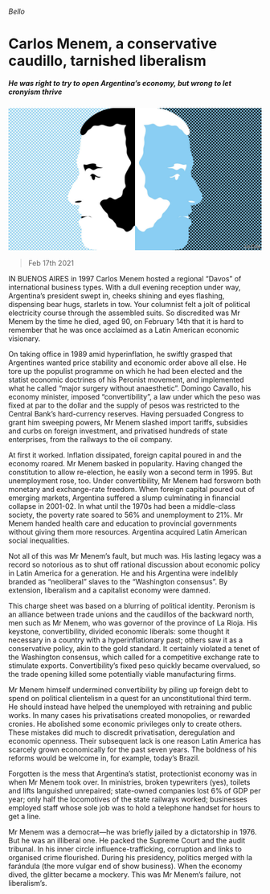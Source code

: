 ###### Bello

# Carlos Menem, a conservative caudillo, tarnished liberalism 

##### He was right to try to open Argentina’s economy, but wrong to let cronyism thrive 

![image](images/20210220_amd001.jpg) 

> Feb 17th 2021 


IN BUENOS AIRES in 1997 Carlos Menem hosted a regional “Davos” of international business types. With a dull evening reception under way, Argentina’s president swept in, cheeks shining and eyes flashing, dispensing bear hugs, starlets in tow. Your columnist felt a jolt of political electricity course through the assembled suits. So discredited was Mr Menem by the time he died, aged 90, on February 14th that it is hard to remember that he was once acclaimed as a Latin American economic visionary.


On taking office in 1989 amid hyperinflation, he swiftly grasped that Argentines wanted price stability and economic order above all else. He tore up the populist programme on which he had been elected and the statist economic doctrines of his Peronist movement, and implemented what he called “major surgery without anaesthetic”. Domingo Cavallo, his economy minister, imposed “convertibility”, a law under which the peso was fixed at par to the dollar and the supply of pesos was restricted to the Central Bank’s hard-currency reserves. Having persuaded Congress to grant him sweeping powers, Mr Menem slashed import tariffs, subsidies and curbs on foreign investment, and privatised hundreds of state enterprises, from the railways to the oil company.



At first it worked. Inflation dissipated, foreign capital poured in and the economy roared. Mr Menem basked in popularity. Having changed the constitution to allow re-election, he easily won a second term in 1995. But unemployment rose, too. Under convertibility, Mr Menem had forsworn both monetary and exchange-rate freedom. When foreign capital poured out of emerging markets, Argentina suffered a slump culminating in financial collapse in 2001-02. In what until the 1970s had been a middle-class society, the poverty rate soared to 56% and unemployment to 21%. Mr Menem handed health care and education to provincial governments without giving them more resources. Argentina acquired Latin American social inequalities.


Not all of this was Mr Menem’s fault, but much was. His lasting legacy was a record so notorious as to shut off rational discussion about economic policy in Latin America for a generation. He and his Argentina were indelibly branded as “neoliberal” slaves to the “Washington consensus”. By extension, liberalism and a capitalist economy were damned.


This charge sheet was based on a blurring of political identity. Peronism is an alliance between trade unions and the caudillos of the backward north, men such as Mr Menem, who was governor of the province of La Rioja. His keystone, convertibility, divided economic liberals: some thought it necessary in a country with a hyperinflationary past; others saw it as a conservative policy, akin to the gold standard. It certainly violated a tenet of the Washington consensus, which called for a competitive exchange rate to stimulate exports. Convertibility’s fixed peso quickly became overvalued, so the trade opening killed some potentially viable manufacturing firms.


Mr Menem himself undermined convertibility by piling up foreign debt to spend on political clientelism in a quest for an unconstitutional third term. He should instead have helped the unemployed with retraining and public works. In many cases his privatisations created monopolies, or rewarded cronies. He abolished some economic privileges only to create others. These mistakes did much to discredit privatisation, deregulation and economic openness. Their subsequent lack is one reason Latin America has scarcely grown economically for the past seven years. The boldness of his reforms would be welcome in, for example, today’s Brazil.


Forgotten is the mess that Argentina’s statist, protectionist economy was in when Mr Menem took over. In ministries, broken typewriters (yes), toilets and lifts languished unrepaired; state-owned companies lost 6% of GDP per year; only half the locomotives of the state railways worked; businesses employed staff whose sole job was to hold a telephone handset for hours to get a line.


Mr Menem was a democrat—he was briefly jailed by a dictatorship in 1976. But he was an illiberal one. He packed the Supreme Court and the audit tribunal. In his inner circle influence-trafficking, corruption and links to organised crime flourished. During his presidency, politics merged with la farándula (the more vulgar end of show business). When the economy dived, the glitter became a mockery. This was Mr Menem’s failure, not liberalism’s.


